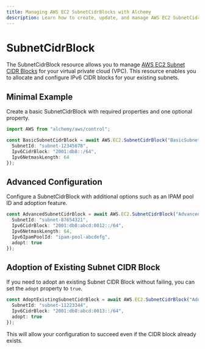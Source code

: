 ```yaml
---
title: Managing AWS EC2 SubnetCidrBlocks with Alchemy
description: Learn how to create, update, and manage AWS EC2 SubnetCidrBlocks using Alchemy Cloud Control.
---
```


# SubnetCidrBlock

The SubnetCidrBlock resource allows you to manage [AWS EC2 Subnet CIDR Blocks](https://docs.aws.amazon.com/ec2/latest/userguide/) for your virtual private cloud (VPC). This resource enables you to allocate and configure IPv6 CIDR blocks for your existing subnets.

## Minimal Example

Create a basic SubnetCidrBlock with required properties and one optional property.

```ts
import AWS from "alchemy/aws/control";

const BasicSubnetCidrBlock = await AWS.EC2.SubnetCidrBlock("BasicSubnetCidrBlock", {
  SubnetId: "subnet-12345678",
  Ipv6CidrBlock: "2001:db8::/64",
  Ipv6NetmaskLength: 64
});
```

## Advanced Configuration

Configure a SubnetCidrBlock with additional options such as an IPAM pool ID and adoption feature.

```ts
const AdvancedSubnetCidrBlock = await AWS.EC2.SubnetCidrBlock("AdvancedSubnetCidrBlock", {
  SubnetId: "subnet-87654321",
  Ipv6CidrBlock: "2001:db8:abcd:0012::/64",
  Ipv6NetmaskLength: 64,
  Ipv6IpamPoolId: "ipam-pool-abcdefg",
  adopt: true
});
```

## Adoption of Existing Subnet CIDR Block

If you need to adopt an existing Subnet CIDR Block without failing, you can set the `adopt` property to `true`.

```ts
const AdoptExistingSubnetCidrBlock = await AWS.EC2.SubnetCidrBlock("AdoptExistingSubnetCidrBlock", {
  SubnetId: "subnet-11223344",
  Ipv6CidrBlock: "2001:db8:abcd:0013::/64",
  adopt: true
});
```

This will allow your configuration to succeed even if the CIDR block already exists.